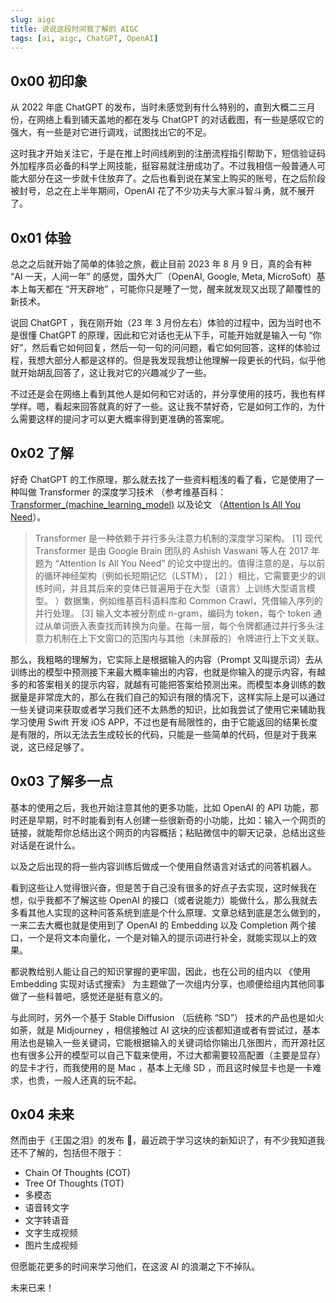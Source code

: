 ```yaml
---
slug: aigc
title: 说说这段时间我了解的 AIGC
tags: [ai, aigc, ChatGPT, OpenAI]
---
```


## 0x00 初印象

从 2022 年底 ChatGPT 的发布，当时未感觉到有什么特别的，直到大概二三月份，在网络上看到铺天盖地的都在发与 ChatGPT 的对话截图，有一些是感叹它的强大，有一些是对它进行调戏，试图找出它的不足。

这时我才开始关注它，于是在推上时间线刷到的注册流程指引帮助下，短信验证码外加程序员必备的科学上网技能，挺容易就注册成功了。不过我相信一般普通人可能大部分在这一步就卡住放弃了。之后也看到说在某宝上购买的账号，在之后阶段被封号，总之在上半年期间，OpenAI 花了不少功夫与大家斗智斗勇，就不展开了。

## 0x01 体验

总之之后就开始了简单的体验之旅，截止目前 2023 年 8 月 9 日，真的会有种 “AI 一天，人间一年” 的感觉，国外大厂（OpenAI, Google, Meta, MicroSoft）基本上每天都在 “开天辟地” ，可能你只是睡了一觉，醒来就发现又出现了颠覆性的新技术。

说回 ChatGPT ，我在刚开始（23 年 3 月份左右）体验的过程中，因为当时也不是很懂 ChatGPT 的原理，因此和它对话也无从下手，可能开始就是输入一句 “你好”，然后看它如何回复，然后一句一句的问问题，看它如何回答，这样的体验过程，我想大部分人都是这样的。但是我发现我想让他理解一段更长的代码，似乎他就开始胡乱回答了，这让我对它的兴趣减少了一些。

不过还是会在网络上看到其他人是如何和它对话的，并分享使用的技巧，我也有样学样。嗯，看起来回答就真的好了一些。这让我不禁好奇，它是如何工作的，为什么需要这样的提问才可以更大概率得到更准确的答案呢。

## 0x02 了解

好奇 ChatGPT 的工作原理，那么就去找了一些资料粗浅的看了看，它是使用了一种叫做 Transformer 的深度学习技术 （参考维基百科：[Transformer_(machine_learning_model)](https://en.wikipedia.org/wiki/Transformer_(machine_learning_model)) 以及论文 （[Attention Is All You Need](https://arxiv.org/pdf/1706.03762.pdf)）。

> Transformer 是一种依赖于并行多头注意力机制的深度学习架构。 [1] 现代 Transformer 是由 Google Brain 团队的 Ashish Vaswani 等人在 2017 年题为 “Attention Is All You Need” 的论文中提出的。值得注意的是，与以前的循环神经架构（例如长短期记忆（LSTM）， [2] ）相比，它需要更少的训练时间，并且其后来的变体已普遍用于在大型（语言）上训练大型语言模型。 ）数据集，例如维基百科语料库和 Common Crawl，凭借输入序列的并行处理。 [3] 输入文本被分割成 n-gram，编码为 token，每个 token 通过从单词嵌入表查找而转换为向量。在每一层，每个令牌都通过并行多头注意力机制在上下文窗口的范围内与其他（未屏蔽的）令牌进行上下文关联。

那么，我粗略的理解为，它实际上是根据输入的内容（Prompt 又叫提示词）去从训练出的模型中预测接下来最大概率输出的内容，也就是你输入的提示内容，有越多的和答案相关的提示内容，就越有可能把答案给预测出来。而模型本身训练的数据量是非常庞大的，那么在我们自己的知识有限的情况下，这样实际上是可以通过一些关键词来获取或者学习我们还不太熟悉的知识，比如我尝试了使用它来辅助我学习使用 Swift 开发 iOS APP，不过也是有局限性的，由于它能返回的结果长度是有限的，所以无法去生成较长的代码，只能是一些简单的代码，但是对于我来说，这已经足够了。

## 0x03 了解多一点

基本的使用之后，我也开始注意其他的更多功能，比如 OpenAI 的 API 功能，那时还是早期，时不时能看到有人创建一些很新奇的小功能，比如：输入一个网页的链接，就能帮你总结出这个网页的内容概括；粘贴微信中的聊天记录，总结出这些对话是在说什么。

以及之后出现的将一些内容训练后做成一个使用自然语言对话式的问答机器人。

看到这些让人觉得很兴奋，但是苦于自己没有很多的好点子去实现，这时候我在想，似乎我都不了解这些 OpenAI 的接口（或者说能力）能做什么，那么我就去多看其他人实现的这种问答系统到底是个什么原理、文章总结到底是怎么做到的，一来二去大概也就是使用到了 OpenAI 的 Embedding 以及 Completion 两个接口，一个是将文本向量化，一个是对输入的提示词进行补全，就能实现以上的效果。

都说教给别人能让自己的知识掌握的更牢固，因此，也在公司的组内以 《使用 Embedding 实现对话式搜索》 为主题做了一次组内分享，也顺便给组内其他同事做了一些科普吧，感觉还是挺有意义的。

与此同时，另外一个基于 Stable Diffusion （后统称 “SD”） 技术的产品也是如火如荼，就是 Midjourney ，相信接触过 AI 这块的应该都知道或者有尝试过，基本用法也是输入一些关键词，它能根据输入的关键词给你输出几张图片，而开源社区也有很多公开的模型可以自己下载来使用，不过大都需要较高配置（主要是显存）的显卡才行，而我使用的是 Mac ，基本上无缘 SD ，而且这时候显卡也是一卡难求，也贵，一般人还真的玩不起。

## 0x04 未来

然而由于《王国之泪》的发布 🤣，最近疏于学习这块的新知识了，有不少我知道我还不了解的，包括但不限于：
- Chain Of Thoughts (COT)
- Tree Of Thoughts (TOT)
- 多模态
- 语音转文字
- 文字转语音
- 文字生成视频
- 图片生成视频

但愿能花更多的时间来学习他们，在这波 AI 的浪潮之下不掉队。

未来已来！